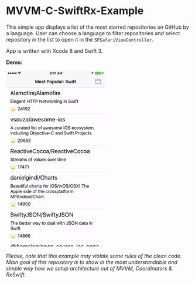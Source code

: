 # MVVM-C-SwiftRx-Example

This simple app displays a list of the most starred repositories on GitHub by a language. User can choose a language to filter repositories and select repository in the list to open it in the `SFSafariViewController`.

App is written with Xcode 8 and Swift 3.

**Demo:** 

![alt text](Images/app.gif)

*Please, note that this example may violate some rules of the clean code. Main goal of this repository is to show in the most understandable and simple way how we setup architecture out of MVVM, Coordinators & RxSwift.*
